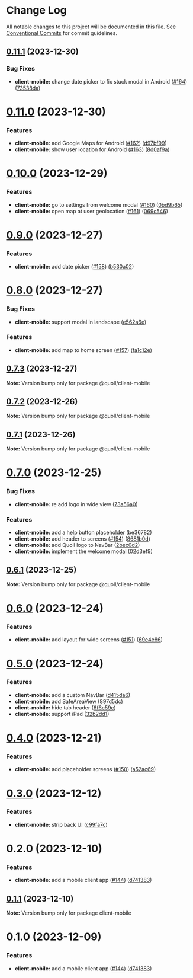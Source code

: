# Change Log

All notable changes to this project will be documented in this file.
See [Conventional Commits](https://conventionalcommits.org) for commit guidelines.

## [0.11.1](https://github.com/mzogheib/quoll/compare/@quoll/client-mobile@0.11.0...@quoll/client-mobile@0.11.1) (2023-12-30)

### Bug Fixes

- **client-mobile:** change date picker to fix stuck modal in Android ([#164](https://github.com/mzogheib/quoll/issues/164)) ([73538da](https://github.com/mzogheib/quoll/commit/73538daa0cc9818bfb73fa3370e5a8e9f93a18b0))

# [0.11.0](https://github.com/mzogheib/quoll/compare/@quoll/client-mobile@0.10.0...@quoll/client-mobile@0.11.0) (2023-12-30)

### Features

- **client-mobile:** add Google Maps for Android ([#162](https://github.com/mzogheib/quoll/issues/162)) ([d97bf99](https://github.com/mzogheib/quoll/commit/d97bf99dfeb798fd4d6fe8978daa3d160f90ee37))
- **client-mobile:** show user location for Android ([#163](https://github.com/mzogheib/quoll/issues/163)) ([8d0af9a](https://github.com/mzogheib/quoll/commit/8d0af9adf750e2b87d4355b7c21c1a6934e36393))

# [0.10.0](https://github.com/mzogheib/quoll/compare/@quoll/client-mobile@0.9.0...@quoll/client-mobile@0.10.0) (2023-12-29)

### Features

- **client-mobile:** go to settings from welcome modal ([#160](https://github.com/mzogheib/quoll/issues/160)) ([0bd9b65](https://github.com/mzogheib/quoll/commit/0bd9b65e10a81149d95d9e71b80010fb8bda66f2))
- **client-mobile:** open map at user geolocation ([#161](https://github.com/mzogheib/quoll/issues/161)) ([069c546](https://github.com/mzogheib/quoll/commit/069c546edd3bf25d8c461b1a94fda83598423c8f))

# [0.9.0](https://github.com/mzogheib/quoll/compare/@quoll/client-mobile@0.8.0...@quoll/client-mobile@0.9.0) (2023-12-27)

### Features

- **client-mobile:** add date picker ([#158](https://github.com/mzogheib/quoll/issues/158)) ([b530a02](https://github.com/mzogheib/quoll/commit/b530a02f8f82fe690dfb7dbd5f9074b18152e6b2))

# [0.8.0](https://github.com/mzogheib/quoll/compare/@quoll/client-mobile@0.7.3...@quoll/client-mobile@0.8.0) (2023-12-27)

### Bug Fixes

- **client-mobile:** support modal in landscape ([e562a6e](https://github.com/mzogheib/quoll/commit/e562a6e84733d19e97b489625213e61380f61330))

### Features

- **client-mobile:** add map to home screen ([#157](https://github.com/mzogheib/quoll/issues/157)) ([fa1c12e](https://github.com/mzogheib/quoll/commit/fa1c12e9b30fba6d85e46280d493931db8ee16cd))

## [0.7.3](https://github.com/mzogheib/quoll/compare/@quoll/client-mobile@0.7.2...@quoll/client-mobile@0.7.3) (2023-12-27)

**Note:** Version bump only for package @quoll/client-mobile

## [0.7.2](https://github.com/mzogheib/quoll/compare/@quoll/client-mobile@0.7.1...@quoll/client-mobile@0.7.2) (2023-12-26)

**Note:** Version bump only for package @quoll/client-mobile

## [0.7.1](https://github.com/mzogheib/quoll/compare/@quoll/client-mobile@0.7.0...@quoll/client-mobile@0.7.1) (2023-12-26)

**Note:** Version bump only for package @quoll/client-mobile

# [0.7.0](https://github.com/mzogheib/quoll/compare/@quoll/client-mobile@0.6.1...@quoll/client-mobile@0.7.0) (2023-12-25)

### Bug Fixes

- **client-mobile:** re add logo in wide view ([73a56a0](https://github.com/mzogheib/quoll/commit/73a56a0cea6875887b5152ae0b9d4c42df8d9a7b))

### Features

- **client-mobile:** add a help button placeholder ([be36782](https://github.com/mzogheib/quoll/commit/be367824d0ded96e494405d4d595f4d89ad9619b))
- **client-mobile:** add header to screens ([#154](https://github.com/mzogheib/quoll/issues/154)) ([8681b0d](https://github.com/mzogheib/quoll/commit/8681b0dd3a9c7bb42cf82e76af8a4b475f22a56b))
- **client-mobile:** add Quoll logo to NavBar ([2bec0d2](https://github.com/mzogheib/quoll/commit/2bec0d2eb3dc455e2839954610ee73ce5c98376f))
- **client-mobile:** implement the welcome modal ([02d3ef9](https://github.com/mzogheib/quoll/commit/02d3ef9fa2afd7d6ac7df345463b0b582b8e1727))

## [0.6.1](https://github.com/mzogheib/quoll/compare/@quoll/client-mobile@0.6.0...@quoll/client-mobile@0.6.1) (2023-12-25)

**Note:** Version bump only for package @quoll/client-mobile

# [0.6.0](https://github.com/mzogheib/quoll/compare/@quoll/client-mobile@0.5.0...@quoll/client-mobile@0.6.0) (2023-12-24)

### Features

- **client-mobile:** add layout for wide screens ([#151](https://github.com/mzogheib/quoll/issues/151)) ([69e4e86](https://github.com/mzogheib/quoll/commit/69e4e869b100d54f136297a1d996527718a3061a))

# [0.5.0](https://github.com/mzogheib/quoll/compare/@quoll/client-mobile@0.4.0...@quoll/client-mobile@0.5.0) (2023-12-24)

### Features

- **client-mobile:** add a custom NavBar ([d415da6](https://github.com/mzogheib/quoll/commit/d415da60479640c4d32156bd5602f08d7f52b16e))
- **client-mobile:** add SafeAreaView ([897d5dc](https://github.com/mzogheib/quoll/commit/897d5dca0908337bd23ed67a45b68ee6f5c2b716))
- **client-mobile:** hide tab header ([6f6c59c](https://github.com/mzogheib/quoll/commit/6f6c59cc9132aabffa30a5e90980e4a9925eac60))
- **client-mobile:** support iPad ([32b2dd1](https://github.com/mzogheib/quoll/commit/32b2dd16f452dc8fef05e6e60cc88f95f211975f))

# [0.4.0](https://github.com/mzogheib/quoll/compare/@quoll/client-mobile@0.3.0...@quoll/client-mobile@0.4.0) (2023-12-21)

### Features

- **client-mobile:** add placeholder screens ([#150](https://github.com/mzogheib/quoll/issues/150)) ([a52ac69](https://github.com/mzogheib/quoll/commit/a52ac6944d1214615e57d87757b1c369f58c3851))

# [0.3.0](https://github.com/mzogheib/quoll/compare/@quoll/client-mobile@0.2.0...@quoll/client-mobile@0.3.0) (2023-12-12)

### Features

- **client-mobile:** strip back UI ([c99fa7c](https://github.com/mzogheib/quoll/commit/c99fa7c4ee0c8ec2ae7241d302f0eabfe13aca22))

# 0.2.0 (2023-12-10)

### Features

- **client-mobile:** add a mobile client app ([#144](https://github.com/mzogheib/quoll/issues/144)) ([d741383](https://github.com/mzogheib/quoll/commit/d741383ee4cad2398ac6ca04e5993b43b8b2e422))

## [0.1.1](https://github.com/mzogheib/quoll/compare/client-mobile@0.1.0...client-mobile@0.1.1) (2023-12-10)

**Note:** Version bump only for package client-mobile

# 0.1.0 (2023-12-09)

### Features

- **client-mobile:** add a mobile client app ([#144](https://github.com/mzogheib/quoll/issues/144)) ([d741383](https://github.com/mzogheib/quoll/commit/d741383ee4cad2398ac6ca04e5993b43b8b2e422))
